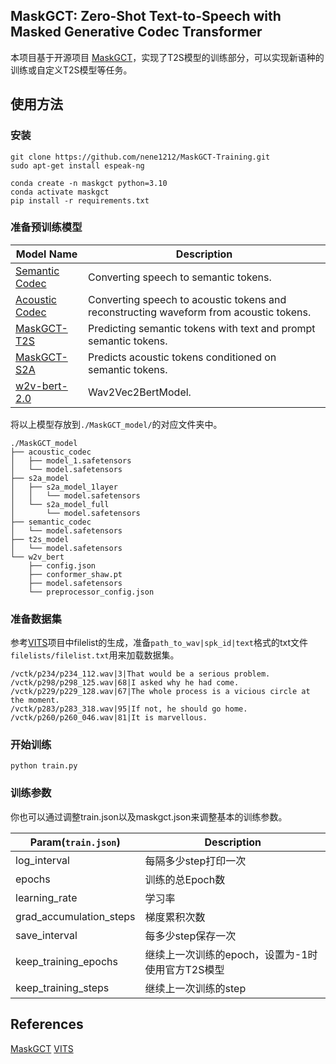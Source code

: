 ## MaskGCT: Zero-Shot Text-to-Speech with Masked Generative Codec Transformer  
本项目基于开源项目 [MaskGCT](https://github.com/open-mmlab/Amphion)，实现了T2S模型的训练部分，可以实现新语种的训练或自定义T2S模型等任务。
## 使用方法
### 安装

```
git clone https://github.com/nene1212/MaskGCT-Training.git
sudo apt-get install espeak-ng

conda create -n maskgct python=3.10
conda activate maskgct
pip install -r requirements.txt
```
### 准备预训练模型

| Model Name                                                   | Description                                                  |
| ------------------------------------------------------------ | ------------------------------------------------------------ |
| [Semantic Codec](https://huggingface.co/amphion/MaskGCT/tree/main/semantic_codec) | Converting speech to semantic tokens.                        |
| [Acoustic Codec](https://huggingface.co/amphion/MaskGCT/tree/main/acoustic_codec) | Converting speech to acoustic tokens and reconstructing waveform from acoustic tokens. |
| [MaskGCT-T2S](https://huggingface.co/amphion/MaskGCT/tree/main/t2s_model) | Predicting semantic tokens with text and prompt semantic tokens. |
| [MaskGCT-S2A](https://huggingface.co/amphion/MaskGCT/tree/main/s2a_model) | Predicts acoustic tokens conditioned on semantic tokens.     |
| [w2v-bert-2.0](https://huggingface.co/facebook/w2v-bert-2.0) | Wav2Vec2BertModel.                                           |


将以上模型存放到`./MaskGCT_model/`的对应文件夹中。

```
./MaskGCT_model
├── acoustic_codec
│   ├── model_1.safetensors
│   └── model.safetensors
├── s2a_model
│   ├── s2a_model_1layer
│   │   └── model.safetensors
│   └── s2a_model_full
│       └── model.safetensors
├── semantic_codec
│   └── model.safetensors
├── t2s_model
│   └── model.safetensors
└── w2v_bert
    ├── config.json
    ├── conformer_shaw.pt
    ├── model.safetensors
    └── preprocessor_config.json
```

### 准备数据集
参考[VITS](https://github.com/jaywalnut310/vits)项目中filelist的生成，准备`path_to_wav|spk_id|text`格式的txt文件`filelists/filelist.txt`用来加载数据集。
```
/vctk/p234/p234_112.wav|3|That would be a serious problem.
/vctk/p298/p298_125.wav|68|I asked why he had come.
/vctk/p229/p229_128.wav|67|The whole process is a vicious circle at the moment.
/vctk/p283/p283_318.wav|95|If not, he should go home.
/vctk/p260/p260_046.wav|81|It is marvellous.
```
### 开始训练

```
python train.py
```

### 训练参数
你也可以通过调整train.json以及maskgct.json来调整基本的训练参数。

| Param(`train.json`)     | Description                                      |
| ----------------------- | ------------------------------------------------ |
| log_interval            | 每隔多少step打印一次                             |
| epochs                  | 训练的总Epoch数                                  |
| learning_rate           | 学习率                                           |
| grad_accumulation_steps | 梯度累积次数                                     |
| save_interval           | 每多少step保存一次                               |
| keep_training_epochs    | 继续上一次训练的epoch，设置为-1时使用官方T2S模型 |
| keep_training_steps     | 继续上一次训练的step                             |
## References
[MaskGCT](https://github.com/open-mmlab/Amphion)
[VITS](https://github.com/jaywalnut310/vits)

